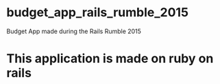 # budget_app_rails_rumble_2015
Budget App made during the Rails Rumble 2015
# This application is made on ruby on rails
